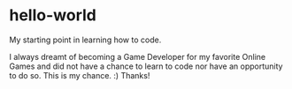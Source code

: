 # hello-world
My starting point in learning how to code.

I always dreamt of becoming a Game Developer for my favorite Online Games and did not have a chance to learn to code nor have an opportunity to do so.
This is my chance. :)
Thanks!
